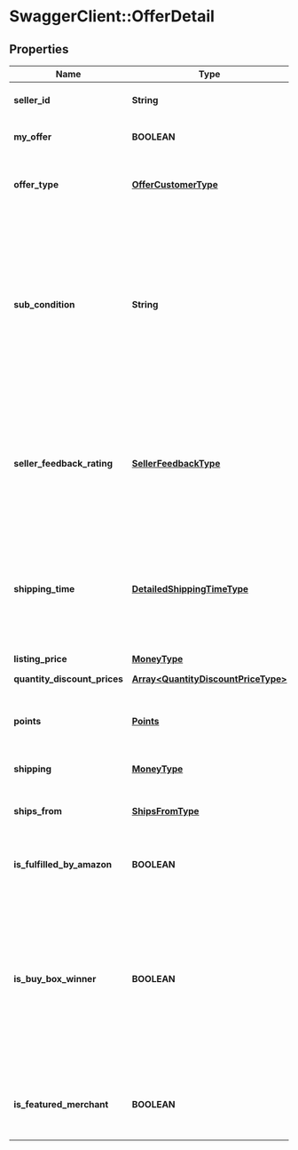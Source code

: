 # SwaggerClient::OfferDetail

## Properties
Name | Type | Description | Notes
------------ | ------------- | ------------- | -------------
**seller_id** | **String** | The seller identifier for the offer. | [optional] 
**my_offer** | **BOOLEAN** | When true, this is the seller&#39;s offer. | [optional] 
**offer_type** | [**OfferCustomerType**](OfferCustomerType.md) | Indicates the type of customer that the offer is valid for. | [optional] 
**sub_condition** | **String** | The subcondition of the item. Subcondition values: New, Mint, Very Good, Good, Acceptable, Poor, Club, OEM, Warranty, Refurbished Warranty, Refurbished, Open Box, or Other. | 
**seller_feedback_rating** | [**SellerFeedbackType**](SellerFeedbackType.md) | Information about the seller&#39;s feedback, including the percentage of positive feedback, and the total number of ratings received. | [optional] 
**shipping_time** | [**DetailedShippingTimeType**](DetailedShippingTimeType.md) | The maximum time within which the item will likely be shipped once an order has been placed. | 
**listing_price** | [**MoneyType**](MoneyType.md) | The price of the item. | 
**quantity_discount_prices** | [**Array&lt;QuantityDiscountPriceType&gt;**](QuantityDiscountPriceType.md) |  | [optional] 
**points** | [**Points**](Points.md) | The number of Amazon Points offered with the purchase of an item. | [optional] 
**shipping** | [**MoneyType**](MoneyType.md) | The shipping cost. | 
**ships_from** | [**ShipsFromType**](ShipsFromType.md) | The state and country from where the item is shipped. | [optional] 
**is_fulfilled_by_amazon** | **BOOLEAN** | When true, the offer is fulfilled by Amazon. | 
**is_buy_box_winner** | **BOOLEAN** | When true, the offer is currently in the Buy Box. There can be up to two Buy Box winners at any time per ASIN, one that is eligible for Prime and one that is not eligible for Prime. | [optional] 
**is_featured_merchant** | **BOOLEAN** | When true, the seller of the item is eligible to win the Buy Box. | [optional] 


